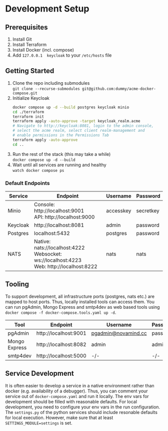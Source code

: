# Development Setup

## Prerequisites

1. Install Git
2. Install Terraform
3. Install Docker (incl. compose)
4. Add `127.0.0.1  keycloak` to your `/etc/hosts` file

## Getting Started

1. Clone the repo including submodules \
   `git clone --recurse-submodules git@github.com:dummy/acme-docker-compose.git`
2. Initialize Keycloak
    ```bash
    docker compose up -d --build postgres keycloak minio
    cd ./terraform
    terraform init
    terraform apply -auto-approve -target keycloak_realm.acme
    # Navigate to http://keycloak:8081, login to the admin console,
    # select the acme realm, select client realm-management and
    # enable permissions in the Permissions Tab
    terraform apply -auto-approve
    cd ..
    ```
3. Run the rest of the stack (this may take a while) \
   `docker compose up -d --build`
4. Wait until all services are running and healthy \
   `watch docker compose ps`

### Default Endpoints

Service      | Endpoint                                                         | Username  | Password
-------------|------------------------------------------------------------------|-----------|----------
Minio        | Console: http://localhost:9001 <br /> API: http://localhost:9000 | accesskey | secretkey
Keycloak     | http://localhost:8081                                            | admin     | password
Postgres     | localhost:5432                                                   | postgres  | password
NATS         | Native: nats://localhost:4222 <br /> Websocket: ws://localhost:4223 <br /> Web: http://localhost:8222 | nats      | nats

## Tooling
To support development, all infrastructure ports (postgres, nats etc.) are mapped to host ports. Thus, locally installed tools can access them. You can run pgAdmin, Mongo Express and smtp4dev as web based tools using `docker compose -f docker-compose.tools.yaml up -d`.

Tool          | Endpoint              | Username            | Password
--------------|-----------------------|---------------------|----------
pgAdmin       | http://localhost:9001 | pgadmin@novamind.cc | password
Mongo Express | http://localhost:8082 | admin               | admin
smtp4dev      | http://localhost:5000 | -/-                 | -/-

## Service Development

It is often easier to develop a service in a native environment rather than docker (e.g. availability of a debugger). Thus, you can comment your service out of `docker-compose.yaml` and run it locally. The env vars for development should be filled with reasonable defaults. For local development, you need to configure your env vars in the run configuration. The `settings.py` of the python services should include resonable defaults for local execution. However, make sure that at least `SETTINGS_MODULE=settings` is set.
